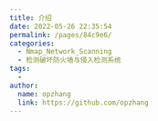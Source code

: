```yaml
---
title: 介绍
date: 2022-05-26 22:35:54
permalink: /pages/84c9e6/
categories:
  - Nmap_Network_Scanning
  - 检测破坏防火墙与侵入检测系统
tags:
  - 
author: 
  name: opzhang
  link: https://github.com/opzhang
---
```

